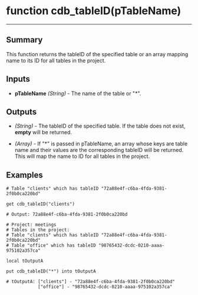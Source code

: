 # function cdb_tableID(pTableName)
---

## Summary
This function returns the tableID of the specified table or an array mapping name to its ID for all tables in the project.

## Inputs
* **pTableName** *(String)* - The name of the table or "*".

## Outputs
* *(String)* - The tableID of the specified table. If the table does not exist, **empty** will be returned.

* *(Array)* - If "*" is passed in pTableName, an array whose keys are table name and their values are the corresponding tableID will be returned. This will map the name to ID for all tables in the project.

## Examples
```livecodeserver
# Table "clients" which has tableID "72a88e4f-c6ba-4fda-9381-2f0b0ca220bd"

get cdb_tableID("clients")

# Output: 72a88e4f-c6ba-4fda-9381-2f0b0ca220bd
``` 

```livecodeserver
# Project: meetings
# Tables in the project:
# Table "clients" which has tableID "72a88e4f-c6ba-4fda-9381-2f0b0ca220bd"
# Table "office" which has tableID "98765432-dcdc-0210-aaaa-975102a357ca"

local tOutputA

put cdb_tableID("*") into tOutputA

# tOutputA: ["clients"] - "72a88e4f-c6ba-4fda-9381-2f0b0ca220bd"
			["office"] - "98765432-dcdc-0210-aaaa-975102a357ca"
``` 
